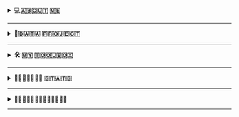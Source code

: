 <div align='left' id="Resume">
<details>
<summary>💻<strong>🇦🇧🇴🇺🇹 🇲🇪</strong></summary>

#### 💻Data Engineer

#### 📚 Изучаю инструменты и методы для работы с данными:
<div align="left">
📋 Python <br>
📋 SQL (PostgreSQL, ClickHouse) <br>
📋 Linux <br>
📋 Docker <br>
</div>

#### 🎯 Использую свой опыт и знания для создания решений в области данных. 
💾 Ниже представлен мои проект по работе с данными, а также прохождение практик курсов по Python, SQL и др.

<br>
<br>
<div align="center">
<a href='https://t.me/DmitryTyurin' target="_blank"><img alt="Static Badge" src="https://img.shields.io/badge/Telegram-white?style=flat&logo=telegram&logoColor=white&color=%233c9bd5"></a>
<a href="mailto:dwtyurin@mail.com"><img alt="mail Badge" src="https://img.shields.io/badge/Mail.ru-white?style=flat&logoColor=white&logo=mail.ru&color=%233c9bd5"></a>
<a href="mailto:dwtyurin@gmail.com"><img alt="gmail Badge" src="https://img.shields.io/badge/Gmail-white?style=flat&logoColor=white&logo=gmail&color=%233c9bd5"></a>
<br>
</div>
</details>
</div>

---

<div align='left' id="data_project">
<details>
<summary>📓<strong>🇩🇦🇹🇦 🇵🇷🇴🇯🇪🇨🇹</strong></summary>

<br>

<a href="https://github.com/DmitryTyurin/DataProjects" title="Data Structures"><img align="center" height="115" src="https://github-readme-stats.vercel.app/api/pin/?username=DmitryTyurin&repo=DataProjects&theme=vision-friendly-dark&border_radius=10"></a>
<br>
<br>
<a href="https://github.com/DmitryTyurin/services" title="Data Structures"><img align="center" height="115" src="https://github-readme-stats.vercel.app/api/pin/?username=DmitryTyurin&repo=services&theme=vision-friendly-dark&border_radius=10"></a>


<h4 align="center">
  <a href="https://github.com/DmitryTyurin?tab=repositories" title="Show Repositories">🔎 Полный список проектов 🔍</a>
</h4>

</details>
</div>

---

<div aligin='left' id="My_Toolbox">
<details>
<summary align="left"> <strong>🛠️ 🇲🇾 🇹🇴🇴🇱🇧🇴🇽</strong></summary>

<br>

<h4 align="center">Languages</h4>
<img src="https://skillicons.dev/icons?i=python,scala">
<br>

<h4 align="center">Framework & Libs</h4>
<img height="40" alt="python" src="https://github.com/marwin1991/profile-technology-icons/assets/76012086/24b02d77-2f28-43c7-b5d6-e15e3395851b">
&nbsp
<img height="40" alt="numpy" src="https://raw.githubusercontent.com/devicons/devicon/6910f0503efdd315c8f9b858234310c06e04d9c0/icons/numpy/numpy-original.svg">
&nbsp
<img src="https://skillicons.dev/icons?i=selenium">
&nbsp
<img height="60" alt="pyspark" src="https://user-images.githubusercontent.com/25181517/184357834-eba1eee1-6074-4b9c-8ed3-5373868096cc.png">
<br>

<h4 align="center">DB & Broker</h4>
<img height="47" alt="clickhouse" src="https://cdn.freelogovectors.net/wp-content/uploads/2022/03/clickhouse_logo_freelogovectors.net_.png">
&nbsp
<img height="47" alt="gp" src="https://www.vectorlogo.zone/logos/greenplum/greenplum-icon.svg">
&nbsp
<img src="https://skillicons.dev/icons?i=postgresql,mysql,mongodb,kafka,rabbitmq">
<br>

<h4 align="center">Control Version</h4>
<img src="https://skillicons.dev/icons?i=git,gitlab,github">
<br>

<h4 align="center">DevOps</h4>
<img src="https://skillicons.dev/icons?i=docker,linux,bash,powershell">
<br>

<h4 align="center">Tools</h4>
<img src="https://skillicons.dev/icons?i=pycharm,idea">
&nbsp
<img height="47" alt="dbeaver" src="https://raw.githubusercontent.com/devicons/devicon/6910f0503efdd315c8f9b858234310c06e04d9c0/icons/dbeaver/dbeaver-original.svg">
&nbsp
<img height="40" alt="airflow" src="https://raw.githubusercontent.com/devicons/devicon/6910f0503efdd315c8f9b858234310c06e04d9c0/icons/apacheairflow/apacheairflow-original.svg">
&nbsp
<img height="40" alt="superset" src="https://static.tildacdn.com/tild3331-6439-4530-a166-396530636539/Superset_logo.png">
&nbsp
<img height="50" alt="jira" src="https://raw.githubusercontent.com/devicons/devicon/6910f0503efdd315c8f9b858234310c06e04d9c0/icons/jira/jira-original.svg">
&nbsp
<img height="40" alt="confluence" src="https://raw.githubusercontent.com/devicons/devicon/6910f0503efdd315c8f9b858234310c06e04d9c0/icons/confluence/confluence-original.svg">
&nbsp
<img height="40" alt="slack" src="https://raw.githubusercontent.com/devicons/devicon/6910f0503efdd315c8f9b858234310c06e04d9c0/icons/slack/slack-original.svg">
&nbsp
<img height="40" alt="mattermost" src="https://cdn.icon-icons.com/icons2/2389/PNG/512/mattermost_logo_icon_145078.png">
<br>

</details>
</div>

---

<div aligin='left' id="GitHub_Stats">
<details>
<summary align="left"> <strong>🎢🇬🇮🇹🇭🇺🇧 🇸🇹🇦🇹🇸</strong></summary>

<br>

<div id="header" align="center">

<img width="800" height="200" src="https://streak-stats.demolab.com?user=DmitryTyurin&theme=highcontrast&hide_border=true&border_radius=5&card_width=800">

<img width="420" height="200" src="https://github-readme-stats.vercel.app/api?username=DmitryTyurin&show_icons=true&theme=vision-friendly-dark">
<img width="380" height="200" src="https://github-readme-stats.vercel.app/api/top-langs/?username=DmitryTyurin&size_weight=0.0005&count_weight=0.3&layout=compact&theme=vision-friendly-dark">

</div>


<div id="header" align="center">
  <img src="https://komarev.com/ghpvc/?username=DmitryTyurin&style=for-the-badge&color=orange" alt=""/>
</div>
</details>
</div>

---

<div aligin='left' id="certificates">
<details>
<summary align="left"> <strong>📜🇨🇪🇷🇹🇮🇫🇮🇨🇦🇹🇪🇸</strong></summary>

<br>
<br>
<div aligin='left' id="Python">
<details>
<summary align="left"> <strong>Python</strong></summary>
<br>
<img href="https://stepik.org/cert/2683081" width="412" height="300" src="https://stepik.org/certificate/85b711c4906768cb1eb39ac71946a406879da2dd.png?resolution=low">
<img href="https://stepik.org/cert/2615644" width="412" height="300" src="https://stepik.org/certificate/a9f054e27ecd0e3d23a0ae6f383955bafca295cc.png?resolution=low">
<br>
<img href="https://stepik.org/cert/2081253" width="412" height="300" src="https://stepik.org/certificate/32c97e6b7e9a06d62418c17f4609e22c6b081dbb.png?resolution=low">
<img href="https://stepik.org/cert/2579919" width="412" height="300" src="https://stepik.org/certificate/ce1886884ce26d74e781c15596caff788fa7df32.png?resolution=low">
<br>
<img href="https://stepik.org/cert/1743661" width="412" height="300" src="https://stepik.org/certificate/ace52d7ed749002f6df2f1a6c2765972615614b4.png?resolution=low">
<img href="https://stepik.org/cert/1917784" width="412" height="300" src="https://stepik.org/certificate/e9c1bccad3a370c5228fe24f808fed69d2d4bc40.png?resolution=low">
<br>
<img href="https://stepik.org/cert/1891610" width="412" height="300" src="https://stepik.org/certificate/eb8191e7d974a02e1b1c4f2fe24f6118adc506c1.png?resolution=low">
<img href="https://stepik.org/cert/1877540" width="412" height="300" src="https://stepik.org/certificate/8bb8c29536bd67741229998a1f276de376b60d7e.png?resolution=low">
<br>
</details>
</div>

<br>
<div aligin='left' id="SQL">
<details>
<summary align="left"> <strong>SQL & DB</strong></summary>
<br>
<img href="https://stepik.org/cert/2642561" width="412" height="300" src="https://stepik.org/certificate/39bc859fb8ad66f8252e8f02f8a64e4c5342a336.png?resolution=low">
<img href="https://stepik.org/cert/2605343" width="412" height="300" src="https://stepik.org/certificate/385ecd516517f744cf23e8696d2530553bc35540.png?resolution=low">
<br>
<img href="https://stepik.org/cert/2547337" width="412" height="300" src="https://stepik.org/certificate/2c3630ab2efc68d9859911331785f6fdfc88d7e7.png?resolution=low">
<img href="https://stepik.org/cert/1557663" width="412" height="300" src="https://stepik.org/certificate/9ee1cc30fc1b650704c72aac4686e3688d0e1da5.png?resolution=low">
<br>
<img href="https://stepik.org/cert/1559361" width="412" height="300" src="https://stepik.org/certificate/00010502ebb7057ed591bc33c0f860b8366c06d2.png?resolution=low">
<img href="https://stepik.org/cert/1619845" width="412" height="300" src="https://stepik.org/certificate/a219003451aa147219bc942b94fc8cd88685906a.png?resolution=low">
<br>
</details>
</div>

<br>
<div aligin='left' id="Other">
<details>
<summary align="left"> <strong>Other</strong></summary>
<br>
<br>
<img href="https://stepik.org/cert/2715893" width="412" height="300" src="https://stepik.org/certificate/635b5c654632b2aa04f25a3f5c77a9c18fed688f.png?resolution=low">
<img href="https://stepik.org/cert/2727716" width="412" height="300" src="https://stepik.org/certificate/43f1e684dcba0d46e937aee749524f88b54c344b.png?resolution=low">
<br>
<img href="https://stepik.org/cert/2660462" width="412" height="300" src="https://stepik.org/certificate/346e2ffeaeec18f0ef0f78b5a25c72efbb978219.png?resolution=low">
<img href="https://stepik.org/cert/2677472" width="412" height="300" src="https://stepik.org/certificate/65685431d22d94766beb89027b501c446621bb39.png?resolution=low">
<br>
<img href="https://stepik.org/cert/1353568" width="412" height="300" src="https://stepik.org/certificate/8c862c9a2821f30d12748d8009ecbdd8301fa8d1.png?resolution=low">
<img href="https://stepik.org/cert/1378253" width="412" height="300" src="https://stepik.org/certificate/ee0de00109c8f95ab02cff5f986884731def42c3.png?resolution=low">
<br>
</details>
</div>

<br>

</details>
</div>

---